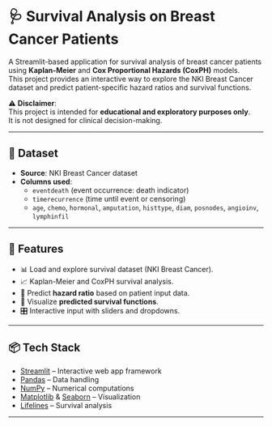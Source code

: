 # 🩺 Survival Analysis on Breast Cancer Patients

A Streamlit-based application for survival analysis of breast cancer patients using **Kaplan-Meier** and **Cox Proportional Hazards (CoxPH)** models.  
This project provides an interactive way to explore the NKI Breast Cancer dataset and predict patient-specific hazard ratios and survival functions.  

⚠️ **Disclaimer**:  
This project is intended for **educational and exploratory purposes only**.  
It is not designed for clinical decision-making.

---

## 📂 Dataset
- **Source**: NKI Breast Cancer dataset  
- **Columns used**:
  - `eventdeath` (event occurrence: death indicator)  
  - `timerecurrence` (time until event or censoring)  
  - `age`, `chemo`, `hormonal`, `amputation`, `histtype`, `diam`, `posnodes`, `angioinv`, `lymphinfil`  

---

## 🚀 Features
- 📊 Load and explore survival dataset (NKI Breast Cancer).
- 📈 Kaplan-Meier and CoxPH survival analysis.
- 🧮 Predict **hazard ratio** based on patient input data.
- 🔮 Visualize **predicted survival functions**.
- 🎛️ Interactive input with sliders and dropdowns.

---

## 📦 Tech Stack
- [Streamlit](https://streamlit.io/) – Interactive web app framework  
- [Pandas](https://pandas.pydata.org/) – Data handling  
- [NumPy](https://numpy.org/) – Numerical computations  
- [Matplotlib](https://matplotlib.org/) & [Seaborn](https://seaborn.pydata.org/) – Visualization  
- [Lifelines](https://lifelines.readthedocs.io/) – Survival analysis  

---

